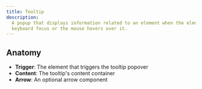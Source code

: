 ```yaml
---
title: Tooltip
description:
  A popup that displays information related to an element when the element receives
  keyboard focus or the mouse hovers over it.
---
```


## Anatomy

- **Trigger**: The element that triggers the tooltip popover
- **Content**: The tooltip's content container
- **Arrow**: An optional arrow component
